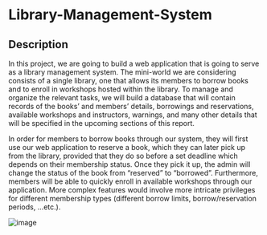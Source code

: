 # Library-Management-System

## Description
In this project, we are going to build a web application that is going to serve as
a library management system. The mini-world we are considering consists of
a single library, one that allows its members to borrow books and to enroll in
workshops hosted within the library. To manage and organize the relevant
tasks, we will build a database that will contain records of the books’ and
members’ details, borrowings and reservations, available workshops and
instructors, warnings, and many other details that will be specified in the
upcoming sections of this report.

In order for members to borrow books through our system, they will first use
our web application to reserve a book, which they can later pick up from the
library, provided that they do so before a set deadline which depends on their
membership status. Once they pick it up, the admin will change the status of the
book from “reserved” to “borrowed”. Furthermore, members will be able to
quickly enroll in available workshops through our application. More complex
features would involve more intricate privileges for different membership types
(different borrow limits, borrow/reservation periods, …etc.).  

![image](https://user-images.githubusercontent.com/101427765/217079144-bf67244b-2d8d-4cb0-8815-5df42cb81334.png)  


